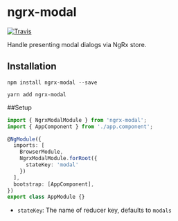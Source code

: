 # ngrx-modal
[![Travis](https://travis-ci.com/hdimitrieski/ngrx-modal.svg)](https://travis-ci.com/hdimitrieski/ngrx-modal)

Handle presenting modal dialogs via NgRx store.

## Installation

```
npm install ngrx-modal --save

yarn add ngrx-modal
```
##Setup

```ts
import { NgrxModalModule } from 'ngrx-modal';
import { AppComponent } from './app.component';

@NgModule({
  imports: [
    BrowserModule,
    NgrxModalModule.forRoot({
      stateKey: 'modal'
    })
  ],
  bootstrap: [AppComponent],
})
export class AppModule {}
```

- `stateKey`: The name of reducer key, defaults to `modals`
